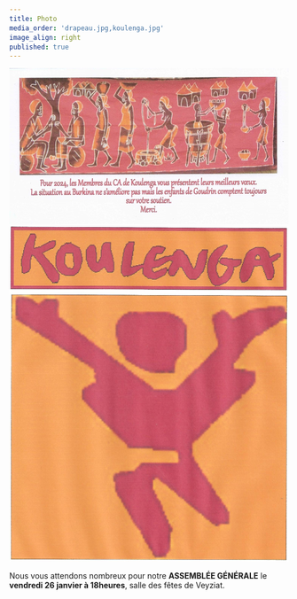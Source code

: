 ```yaml
---
title: Photo
media_order: 'drapeau.jpg,koulenga.jpg'
image_align: right
published: true
---
```


![Voeux%202024](Voeux%202024.jpeg "Voeux%202024")![](koulenga.jpg)


Nous vous attendons nombreux pour notre **ASSEMBLÉE GÉNÉRALE** le **vendredi 26 janvier à 18heures**, salle des fêtes de Veyziat.